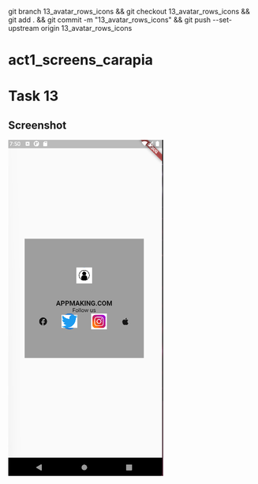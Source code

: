 git branch 13_avatar_rows_icons && git checkout 13_avatar_rows_icons && git add . && git commit -m "13_avatar_rows_icons" && git push --set-upstream origin 13_avatar_rows_icons

# act1_screens_carapia

# Task 13

## Screenshot

![13_exercise13](screenshots/exercise13.png)

